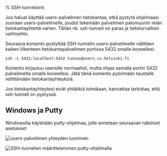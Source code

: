 % SSH-tunnelointi
<!-- order: 2 -->

Jos haluat käyttää users-palvelimen tietokantaa, etkä 
pystytä ohjelmaasi suoraan users-palvelimelle, joudut
tekemään palvelimen palomuuriin reiän tietokantayhtettä varten.
Tähän nk. ssh-tunneli on paras ja tietoturvallisin vaihtoehto.

Seuraava komento pystyttää SSH-tunnelin users-palvelimelle välittäen kaiken liikenteen tietokantapalvelimen portissa 5432 omalle koneellesi:

~~~ssh
ssh -L 5432:localhost:5432 tunnus@users.cs.helsinki.fi
~~~

Komento kirjautuu usersille normaalisti, mutta ohjaa samalla portin 5432
palvelimelta omalle koneellesi.
Jätä tämä komento pyörimään taustalle reitittämään tietokantayhteyksiä.

<alert>
Jos tietokantayhteytesi eivät yhtäkkiä toimikaan, kannattaa tarkistaa, että ssh-tunneli
on pystyssä.
</alert>

## Windows ja Putty

Windowsilla käytetään putty-ohjelmaa, jolle annetaan seuraavan näköiset asetukset:

![users-palvelimen yhteyden luominen]({{imgdir}}aikataulu/viikko2/putty-users.png)

![SSH-tunnelien määritteleminen putty-ohjelmalla]({{myimgdir}}users-tunneli.png)
